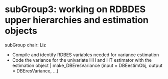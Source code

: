 # subGroup3: working on RDBDES upper hierarchies and estimation objects

subGroup chair: Liz

- Compile and identify RDBES variables needed for variance estimation
- Code the variance for the univariate HH and HT estimator with the estimation object
| make_DBEresVariance (input = DBEestimObj, output = DBEresVariance, ...)



